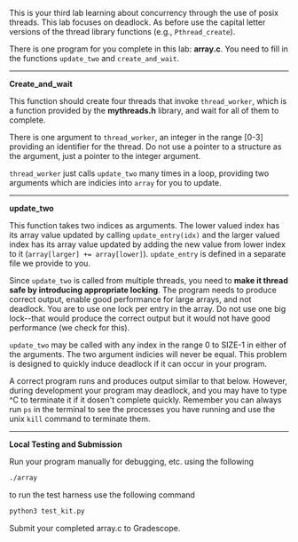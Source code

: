 This is your third lab learning about concurrency through the use
of posix threads.  This lab focuses on deadlock.  As before use the capital letter versions
of the thread library functions (e.g., `Pthread_create`).

There is one program for you complete in this lab: **array.c**. You need to fill in
the functions `update_two` and `create_and_wait`.  

---

**Create_and_wait** 

This function should create four threads that invoke `thread_worker`, which is a function
provided by the **mythreads.h** library, and wait for all of them to complete. 

There is one argument to `thread_worker`, an integer in the range [0-3] providing an identifier for the
thread. Do not use a pointer to a structure as the argument, just a pointer to the integer argument.

`thread_worker` just calls `update_two` many times in a loop, providing two arguments which are 
indicies into `array` for you to update.  

---
**update_two**

This function takes two indices as arguments. The lower valued index has its array value updated by calling `update_entry(idx)` and the larger valued 
index has its array value updated by adding the new value from lower index to it (`array[larger] += array[lower]`). `update_entry` is defined in a separate file we provide to you.

Since `update_two` is called from multiple threads, you need to **make it thread safe by introducing appropriate
locking**. The program needs to produce correct output, enable good performance for large arrays, and not deadlock. 
You are to use one lock per entry in the array. Do not use one big lock--that would produce the correct
output but it would not have good performance (we check for this). 

`update_two` may be called with any index
in the range 0 to SIZE-1 in either of the arguments.   The two argument indicies will never be equal. This 
problem is designed to quickly induce deadlock if it can occur in your program.

A correct program runs and produces output similar to that below. However, during
development your program may deadlock, and you may have to type ^C to terminate
it if it dosen't complete quickly.  Remember you can always run `ps` in
the terminal to see the
processes you have running and use the unix `kill` command to terminate them.

---

**Local Testing and Submission**

Run your program manually for debugging, etc. using the following
```bash
./array
```

to run the test harness use the following command
```bash
python3 test_kit.py
```
Submit your completed array.c to Gradescope.
